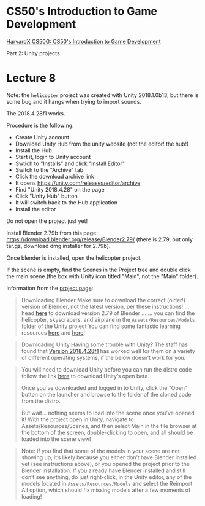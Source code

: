 # CS50's Introduction to Game Development

[HarvardX CS50G: CS50's Introduction to Game Development](https://learning.edx.org/course/course-v1:HarvardX+CS50G+Games/home) 

Part 2: Unity projects.

# Lecture 8

Note: the `helicopter` project was created with Unity 2018.1.0b13,
but there is some bug and it hangs when trying to import sounds.

The 2018.4.28f1 works.

Procedure is the following:

* Create Unity account
* Download Unity Hub from the unity website (not the editor! the hub!)
* Install the Hub
* Start it, login to Unity account
* Swtich to "Installs" and click "Install Editor"
* Switch to the "Archive" tab
* Click the download archive link
* It opens https://unity.com/releases/editor/archive
* Find "Unity 2018.4.28" on the page
* Click "Unity Hub" button
* It will switch back to the Hub application
* Install the editor

Do not open the project just yet!

Install Blender 2.79b from this page: https://download.blender.org/release/Blender2.79/ (there is 2.79, but only tar.gz, download dmg installer for
2.79b).

Once blender is installed, open the helicopter project.

If the scene is empty, find the Scenes in the Project tree and double click
the main scene (the box with Unity icon titled "Main", not the "Main" folder).

Information from the [project page](https://cs50.harvard.edu/games/2018/projects/8/helicopter/):

> Downloading Blender
> Make sure to download the correct (older!) version of Blender, not the latest version, per these instructions!
> ... head [here](https://unity3d.com/unity/beta) to download version 2.79
> of Blender ...
> ... you can find the helicopter, skyscrapers, and airplane
> in the `Assets/Resources/Models` folder of the Unity project
> You can find some fantastic learning resources
[here](https://docs.blender.org/manual/en/dev/) and
[here](https://www.blender.org/support/tutorials/)!

> Downloading Unity
> Having some trouble with Unity? The staff has found that
> [Version 2018.4.28f1](https://unity3d.com/unity/qa/lts-releases)
> has worked well for them on a variety of different operating systems,
> if the below doesn’t work for you.

> You will need to download Unity before you can run the distro code
> follow the link [here](https://unity3d.com/unity/beta) to download Unity’s
> open beta.
>
> Once you’ve downloaded and logged in to Unity, click the “Open” button
> on the launcher and browse to the folder of the cloned code from the distro.
>
> But wait… nothing seems to load into the scene once you’ve opened it!
> With the project open in Unity, navigate to Assets/Resources/Scenes,
> and then select Main in the file browser at the bottom of the screen,
> double-clicking to open, and all should be loaded into the scene view!

> Note: If you find that some of the models in your scene are not showing up,
> it’s likely because you either don’t have Blender installed yet
> (see instructions above), or you opened the project prior to the
> Blender installation.
> If you already have Blender installed and still don’t see anything,
> do just right-click, in the Unity editor, any of the models located in
> `Assets/Resources/Models` and select the Reimport All option,
> which should fix missing models after a few moments of loading!

